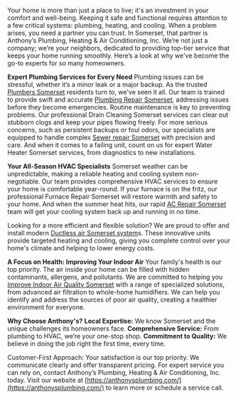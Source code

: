 Your home is more than just a place to live; it's an investment in your comfort and well-being. Keeping it safe and functional requires attention to a few critical systems: plumbing, heating, and cooling. When a problem arises, you need a partner you can trust. In Somerset, that partner is Anthony’s Plumbing, Heating & Air Conditioning, Inc.
We’re not just a company; we’re your neighbors, dedicated to providing top-tier service that keeps your home running smoothly. Here’s a look at why we've become the go-to experts for so many homeowners.

**Expert Plumbing Services for Every Need**
Plumbing issues can be stressful, whether it’s a minor leak or a major backup. As the trusted [Plumbers Somerset](https://anthonysplumbing.com/essential-plumbing-tips-diy-fixes-maintenance/re-piping/) residents turn to, we've seen it all. Our team is trained to provide swift and accurate [Plumbing Repair Somerset](https://anthonysplumbing.com/essential-plumbing-tips-diy-fixes-maintenance/plumbing-service-repair/), addressing issues before they become emergencies.
Routine maintenance is key to preventing problems. Our professional Drain Cleaning Somerset services can clear out stubborn clogs and keep your pipes flowing freely. For more serious concerns, such as persistent backups or foul odors, our specialists are equipped to handle complex [Sewer repair Somerset](https://anthonysplumbing.com/essential-plumbing-tips-diy-fixes-maintenance/sewers-drains/) with precision and care. And when it comes to a failing unit, count on us for expert Water Heater Somerset services, from diagnostics to new installations.

**Your All-Season HVAC Specialists**
Somerset weather can be unpredictable, making a reliable heating and cooling system non-negotiable. Our team provides comprehensive HVAC services to ensure your home is comfortable year-round. If your furnace is on the fritz, our professional Furnace Repair Somerset will restore warmth and safety to your home. And when the summer heat hits, our rapid [AC Repair Somerset](https://anthonysplumbing.com/heating-cooling/ac-maintenance-repair/) team will get your cooling system back up and running in no time.

Looking for a more efficient and flexible solution? We are proud to offer and install modern [Ductless air Somerset system](https://anthonysplumbing.com/heating-cooling/ductless-air-heat-pumps/)s. These innovative units provide targeted heating and cooling, giving you complete control over your home's climate and helping to lower energy costs.

**A Focus on Health: Improving Your Indoor Air**
Your family's health is our top priority. The air inside your home can be filled with hidden contaminants, allergens, and pollutants. We are committed to helping you [Improve Indoor Air Quality Somerset](https://anthonysplumbing.com/indoor-air-quality/whole-house-air-purifier/) with a range of specialized solutions, from advanced air filtration to whole-home humidifiers. We can help you identify and address the sources of poor air quality, creating a healthier environment for everyone.

**Why Choose Anthony's?**
**Local Expertise:** We know Somerset and the unique challenges its homeowners face.
**Comprehensive Service:** From plumbing to HVAC, we’re your one-stop shop.
**Commitment to Quality:** We believe in doing the job right the first time, every time.

Customer-First Approach: Your satisfaction is our top priority. We communicate clearly and offer transparent pricing.
For expert service you can rely on, contact Anthony’s Plumbing, Heating & Air Conditioning, Inc. today. Visit our website at [https://anthonysplumbing.com/](https://anthonysplumbing.com/) to learn more or schedule a service call.
